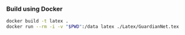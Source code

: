 ### Build using Docker

```sh
docker build -t latex .
docker run --rm -i -v "$PWD":/data latex ./Latex/GuardianNet.tex
```

